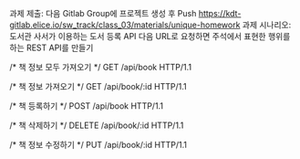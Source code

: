 과제 제출: 다음 Gitlab Group에 프로젝트 생성 후 Push
https://kdt-gitlab.elice.io/sw_track/class_03/materials/unique-homework
과제 시나리오: 도서관 사서가 이용하는 도서 등록 API
다음 URL로 요청하면 주석에서 표현한 행위를 하는 REST API를 만들기

/* 책 정보 모두 가져오기 */
GET /api/book HTTP/1.1

/* 책 정보 가져오기 */
GET /api/book/:id HTTP/1.1

/* 책 등록하기 */
POST /api/book HTTP/1.1

/* 책 삭제하기 */
DELETE /api/book/:id HTTP/1.1

/* 책 정보 수정하기 */
PUT /api/book/:id HTTP/1.1